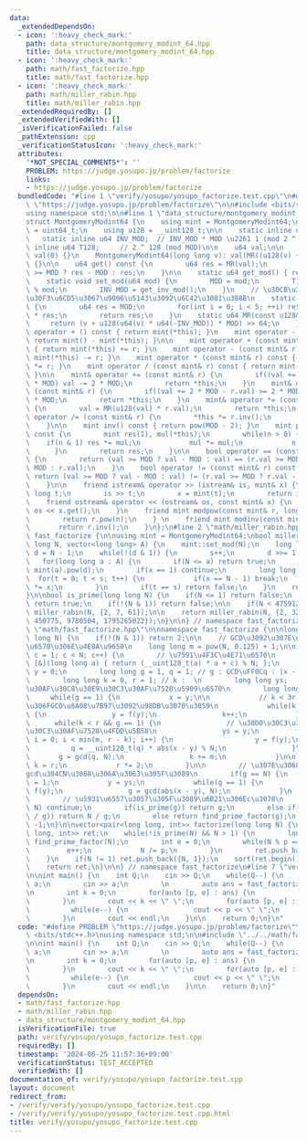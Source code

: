 ```yaml
---
data:
  _extendedDependsOn:
  - icon: ':heavy_check_mark:'
    path: data_structure/montgomery_modint_64.hpp
    title: data_structure/montgomery_modint_64.hpp
  - icon: ':heavy_check_mark:'
    path: math/fast_factorize.hpp
    title: math/fast_factorize.hpp
  - icon: ':heavy_check_mark:'
    path: math/miller_rabin.hpp
    title: math/miller_rabin.hpp
  _extendedRequiredBy: []
  _extendedVerifiedWith: []
  _isVerificationFailed: false
  _pathExtension: cpp
  _verificationStatusIcon: ':heavy_check_mark:'
  attributes:
    '*NOT_SPECIAL_COMMENTS*': ''
    PROBLEM: https://judge.yosupo.jp/problem/factorize
    links:
    - https://judge.yosupo.jp/problem/factorize
  bundledCode: "#line 1 \"verify/yosupo/yosupo_factorize.test.cpp\"\n#define PROBLEM\
    \ \"https://judge.yosupo.jp/problem/factorize\"\n\n#include <bits/stdc++.h>\n\
    using namespace std;\n\n#line 1 \"data_structure/montgomery_modint_64.hpp\"\n\
    struct MontgomeryModint64 {\n    using mint = MontgomeryModint64;\n    using u64\
    \ = uint64_t;\n    using u128 = __uint128_t;\n\n    static inline u64 MOD;\n \
    \   static inline u64 INV_MOD;  // INV_MOD * MOD \u2261 1 (mod 2 ^ 64)\n    static\
    \ inline u64 T128;     // 2 ^ 128 (mod MOD)\n\n    u64 val;\n\n    MontgomeryModint64():\
    \ val(0) {}\n    MontgomeryModint64(long long v): val(MR((u128(v) + MOD) * T128))\
    \ {}\n\n    u64 get() const {\n        u64 res = MR(val);\n        return res\
    \ >= MOD ? res - MOD : res;\n    }\n\n    static u64 get_mod() { return MOD; }\n\
    \    static void set_mod(u64 mod) {\n        MOD = mod;\n        T128 = -u128(mod)\
    \ % mod;\n        INV_MOD = get_inv_mod();\n    }\n    // \u30CB\u30E5\u30FC\u30C8\
    \u30F3\u6CD5\u3067\u9006\u5143\u3092\u6C42\u3081\u308B\n    static u64 get_inv_mod()\
    \ {\n        u64 res = MOD;\n        for(int i = 0; i < 5; ++i) res *= 2 - MOD\
    \ * res;\n        return res;\n    }\n    static u64 MR(const u128& v) {\n   \
    \     return (v + u128(u64(v) * u64(-INV_MOD)) * MOD) >> 64;\n    }\n\n    mint\
    \ operator + () const { return mint(*this); }\n    mint operator - () const {\
    \ return mint() - mint(*this); }\n\n    mint operator + (const mint& r) const\
    \ { return mint(*this) += r; }\n    mint operator - (const mint& r) const { return\
    \ mint(*this) -= r; }\n    mint operator * (const mint& r) const { return mint(*this)\
    \ *= r; }\n    mint operator / (const mint& r) const { return mint(*this) /= r;\
    \ }\n\n    mint& operator += (const mint& r) {\n        if((val += r.val) >= 2\
    \ * MOD) val -= 2 * MOD;\n        return *this;\n    }\n    mint& operator -=\
    \ (const mint& r) {\n        if((val += 2 * MOD - r.val) >= 2 * MOD) val -= 2\
    \ * MOD;\n        return *this;\n    }\n    mint& operator *= (const mint& r)\
    \ {\n        val = MR(u128(val) * r.val);\n        return *this;\n    }\n    mint&\
    \ operator /= (const mint& r) {\n        *this *= r.inv();\n        return *this;\n\
    \    }\n\n    mint inv() const { return pow(MOD - 2); }\n    mint pow(u128 n)\
    \ const {\n        mint res(1), mul(*this);\n        while(n > 0) {\n        \
    \    if(n & 1) res *= mul;\n            mul *= mul;\n            n >>= 1;\n  \
    \      }\n        return res;\n    }\n\n    bool operator == (const mint& r) const\
    \ {\n        return (val >= MOD ? val - MOD : val) == (r.val >= MOD ? r.val -\
    \ MOD : r.val);\n    }\n    bool operator != (const mint& r) const {\n       \
    \ return (val >= MOD ? val - MOD : val) != (r.val >= MOD ? r.val - MOD : r.val);\n\
    \    }\n\n    friend istream& operator >> (istream& is, mint& x) {\n        long\
    \ long t;\n        is >> t;\n        x = mint(t);\n        return is;\n    }\n\
    \    friend ostream& operator << (ostream& os, const mint& x) {\n        return\
    \ os << x.get();\n    }\n    friend mint modpow(const mint& r, long long n) {\n\
    \        return r.pow(n);\n    } \n    friend mint modinv(const mint& r) {\n \
    \       return r.inv();\n    }\n};\n#line 2 \"math/miller_rabin.hpp\"\n\nnamespace\
    \ fast_factorize {\n\nusing mint = MontgomeryModint64;\nbool miller_rabin(long\
    \ long N, vector<long long> A) {\n    mint::set_mod(N);\n    long long s = 0,\
    \ d = N - 1;\n    while(!(d & 1)) {\n        s++;\n        d >>= 1;\n    }\n \
    \   for(long long a : A) {\n        if(N <= a) return true;\n        mint x =\
    \ mint(a).pow(d);\n        if(x == 1) continue;\n        long long t;\n      \
    \  for(t = 0; t < s; t++) {\n            if(x == N - 1) break;\n            x\
    \ *= x;\n        }\n        if(t == s) return false;\n    }\n    return true;\n\
    }\n\nbool is_prime(long long N) {\n    if(N <= 1) return false;\n    if(N == 2)\
    \ return true;\n    if(!(N & 1)) return false;\n\n    if(N < 4759123141LL) return\
    \ miller_rabin(N, {2, 7, 61});\n\n    return miller_rabin(N, {2, 325, 9375, 28178,\
    \ 450775, 9780504, 1795265022});\n}\n\n} // namespace fast_factorize\n#line 2\
    \ \"math/fast_factorize.hpp\"\n\nnamespace fast_factorize {\n\nlong long find_prime_factor(long\
    \ long N) {\n    if(!(N & 1)) return 2;\n\n    // GCD\u3092\u307E\u3068\u3081\u308B\
    \u6570\u306E\u4E0A\u9650\n    long long m = pow(N, 0.125) + 1;\n\n    for(int\
    \ c = 1; c < N; c++) {\n        // \u7591\u4F3C\u4E71\u6570\n        auto f =\
    \ [&](long long a) { return (__uint128_t(a) * a + c) % N; };\n        long long\
    \ y = 0;\n        long long g = 1, q = 1; // g : GCD\uFF0Cq : |x - y|\u7A4D\n\
    \        long long k = 0, r = 1; // k :  \n        long long ys;   // \u30D0\u30C3\
    \u30AF\u30C8\u30E9\u30C3\u30AF\u7528\u5909\u6570\n        long long x;\n\n   \
    \     while(g == 1) {\n            x = y;\n\n            // k < 3r / 4\u306E\u9593\
    \u306FGCD\u8A08\u7B97\u3092\u98DB\u3070\u3059\n            while(k < 3 * r / 4)\
    \ {\n                y = f(y);\n                k++;\n            }\n\n      \
    \      while(k < r && g == 1) {\n                // \u30D0\u30C3\u30AF\u30C8\u30E9\
    \u30C3\u30AF\u7528\u4FDD\u5B58\n                ys = y;\n                for(int\
    \ i = 0; i < min(m, r - k); i++) {\n                    y = f(y);\n          \
    \          q = __uint128_t(q) * abs(x - y) % N;\n                }\n         \
    \       g = gcd(q, N);\n                k += m;\n            }\n\n           \
    \ k = r;\n            r *= 2;\n        }\n\n        // \u307E\u3068\u3081\u305F\
    gcd\u304CN\u3068\u306A\u3063\u305F\u3089\n        if(g == N) {\n            g\
    \ = 1;\n            y = ys;\n            while(g == 1) {\n                y =\
    \ f(y);\n                g = gcd(abs(x - y), N);\n            }\n        }\n\n\
    \        // \u5931\u6557\u3057\u305F\u3089\u6B21\u306Ec\u3078\n        if(g ==\
    \ N) continue;\n        if(is_prime(g)) return g;\n        else if(is_prime(N\
    \ / g)) return N / g;\n        else return find_prime_factor(g);\n    }\n    return\
    \ -1;\n}\n\nvector<pair<long long, int>> factorize(long long N) {\n    vector<pair<long\
    \ long, int>> ret;\n    while(!is_prime(N) && N > 1) {\n        long long p =\
    \ find_prime_factor(N);\n        int e = 0;\n        while(N % p == 0) {\n   \
    \         e++;\n            N /= p;\n        }\n        ret.push_back({p, e});\n\
    \    }\n    if(N != 1) ret.push_back({N, 1});\n    sort(ret.begin(), ret.end());\n\
    \    return ret;\n}\n\n} // namespace fast_factorize\n#line 7 \"verify/yosupo/yosupo_factorize.test.cpp\"\
    \n\nint main() {\n    int Q;\n    cin >> Q;\n    while(Q--) {\n        long long\
    \ a;\n        cin >> a;\n        \n        auto ans = fast_factorize::factorize(a);\n\
    \n        int k = 0;\n        for(auto [p, e] : ans) {\n            k += e;\n\
    \        }\n        cout << k << \" \";\n        for(auto [p, e] : ans) {\n  \
    \          while(e--) {\n                cout << p << \" \";\n            }\n\
    \        }\n        cout << endl;\n    }\n\n    return 0;\n}\n"
  code: "#define PROBLEM \"https://judge.yosupo.jp/problem/factorize\"\n\n#include\
    \ <bits/stdc++.h>\nusing namespace std;\n\n#include \"../../math/fast_factorize.hpp\"\
    \n\nint main() {\n    int Q;\n    cin >> Q;\n    while(Q--) {\n        long long\
    \ a;\n        cin >> a;\n        \n        auto ans = fast_factorize::factorize(a);\n\
    \n        int k = 0;\n        for(auto [p, e] : ans) {\n            k += e;\n\
    \        }\n        cout << k << \" \";\n        for(auto [p, e] : ans) {\n  \
    \          while(e--) {\n                cout << p << \" \";\n            }\n\
    \        }\n        cout << endl;\n    }\n\n    return 0;\n}"
  dependsOn:
  - math/fast_factorize.hpp
  - math/miller_rabin.hpp
  - data_structure/montgomery_modint_64.hpp
  isVerificationFile: true
  path: verify/yosupo/yosupo_factorize.test.cpp
  requiredBy: []
  timestamp: '2024-06-25 11:57:36+09:00'
  verificationStatus: TEST_ACCEPTED
  verifiedWith: []
documentation_of: verify/yosupo/yosupo_factorize.test.cpp
layout: document
redirect_from:
- /verify/verify/yosupo/yosupo_factorize.test.cpp
- /verify/verify/yosupo/yosupo_factorize.test.cpp.html
title: verify/yosupo/yosupo_factorize.test.cpp
---
```

